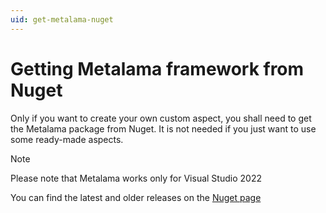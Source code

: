 ```yaml
---
uid: get-metalama-nuget
---
```


# Getting Metalama framework from Nuget
Only if you want to create your own custom aspect, you shall need to get the Metalama package from Nuget.
It is not needed if you just want to use some ready-made aspects.


>[!NOTE]
> Please note that Metalama works only for Visual Studio 2022

You can find the latest and older releases on the [Nuget page](https://www.nuget.org/packages/Metalama.Framework)

